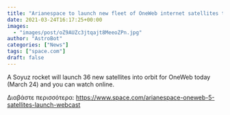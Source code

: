 ```yaml
---
title: "Arianespace to launch new fleet of OneWeb internet satellites tonight. Here's how to watch. "
date: 2021-03-24T16:17:25+00:00
images:
  - "images/post/oZ9AUZc3jtqajt8MeeoZPn.jpg"
author: "AstroBot"
categories: ["News"]
tags: ["space.com"]
draft: false
---
```


A Soyuz rocket will launch 36 new satellites into orbit for OneWeb today (March 24) and you can watch online. 

Διαβάστε περισσότερα: https://www.space.com/arianespace-oneweb-5-satellites-launch-webcast
